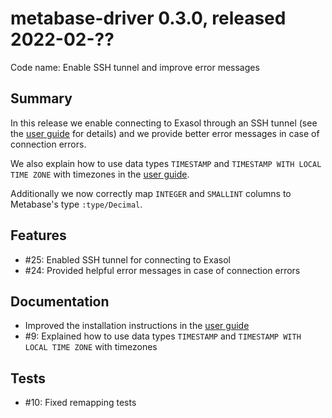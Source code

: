 # metabase-driver 0.3.0, released 2022-02-??

Code name: Enable SSH tunnel and improve error messages

## Summary

In this release we enable connecting to Exasol through an SSH tunnel (see the [user guide](../user_guide/user_guide.md#connecting-through-an–ssh–tunnel) for details) and we provide better error messages in case of connection errors.

We also explain how to use data types `TIMESTAMP` and `TIMESTAMP WITH LOCAL TIME ZONE` with timezones in the [user guide](../user_guide/user_guide.md#timestamps-and-time-zone).

Additionally we now correctly map `INTEGER` and `SMALLINT` columns to Metabase's type `:type/Decimal`.

## Features

* #25: Enabled SSH tunnel for connecting to Exasol
* #24: Provided helpful error messages in case of connection errors

## Documentation

* Improved the installation instructions in the [user guide](../user_guide/user_guide.md#installing-the-driver)
* #9: Explained how to use data types `TIMESTAMP` and `TIMESTAMP WITH LOCAL TIME ZONE` with timezones

## Tests

* #10: Fixed remapping tests
